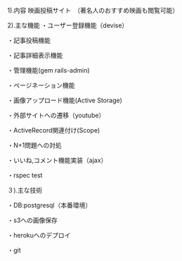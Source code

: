 1).内容
映画投稿サイト　（著名人のおすすめ映画も閲覧可能）



2).主な機能
・ユーザー登録機能（devise）


・記事投稿機能


・記事詳細表示機能


・管理機能(gem rails-admin)


・ページネーション機能


・画像アップロード機能(Active Storage)


・外部サイトへの遷移（youtube）


・ActiveRecord関連付け(Scope)


・N+1問題への対処


・いいね,コメント機能実装（ajax）


・rspec test


３).主な技術

・DB:postgresql（本番環境）


・s3への画像保存


・herokuへのデプロイ


・git 
